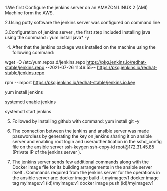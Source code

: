 1.We first Configure the jenkins server on an AMAZON LINUX 2 (AMI) Machine form the AWS.


2.Using putty software the jenkins server was configured on command line


3.Configuration of jenkins server , the first step included installing java using the command :
         yum install java* -y
         
         
4. After that the jenkins package was installed on the machine using the following command:
    
    
  wget -O /etc/yum.repos.d/jenkins.repo https://pkg.jenkins.io/redhat-stable/jenkins.repo
--2021-07-26 11:46:55--  https://pkg.jenkins.io/redhat-stable/jenkins.repo




 rpm --import https://pkg.jenkins.io/redhat-stable/jenkins.io.key
 
 
 yum install jenkins
 
    
 systemctl enable jenkins
 
 systemctl start jenkins

    
 5. Followed by Installing github with command:
         yum install git -y
         
 6. The connection between the jenkins and ansible server was made passwordless by generating the key on jenkins sharing it on ansible server and enabling root login and userauthentication in the sshd_config file on the ansible server
  ssh-keygen
  ssh-copy-id root@172.31.45.85  (Private IP of the jenkins server ).
         
 6. The jenkins server sends few additional commands along with the Docker image file for its building arrangements in the ansible server itself .
Commands required from the jenkins server for the operations in the ansible server are:
docker image build -t myimage:v1
docker  image tag myimage:v1 (id)/myimage:v1
docker image push (id)/myimage:v1


   
   
